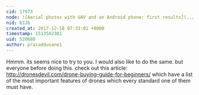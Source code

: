 ```yaml
---
cid: 17973
node: ![Aerial photos with UAV and an Android phone: first results](../notes/bdiscoe/06-09-2013/aerial-photos-with-uav-and-an-android-phone-first-results)
nid: 8126
created_at: 2017-12-18 07:33:01 +0000
timestamp: 1513582381
uid: 520688
author: prasaddusane1
---
```


Hmmm. its seems nice to try to you. 
I would also like to do the same. but everyone before doing this. check out this article: http://dronesdevil.com/drone-buying-guide-for-beginners/ which have a list of the most important features of drones which every standard one of them must have.